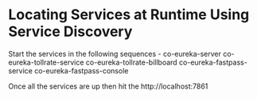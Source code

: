 # Locating Services at Runtime Using Service Discovery

Start the services in the following sequences - 
co-eureka-server
co-eureka-tollrate-service
co-eureka-tollrate-billboard
co-eureka-fastpass-service
co-eureka-fastpass-console

Once all the services are up then hit the http://localhost:7861
